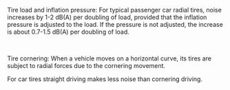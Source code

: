 Tire load and inflation pressure:  For typical passenger car radial tires, noise increases by 1-2 dB(A) per doubling of load, provided that the inflation pressure is adjusted to the load. If the pressure is not adjusted, the increase is about 0.7-1.5 dB(A) per doubling of load. ​

​

Tire cornering: When a vehicle moves on a horizontal curve, its tires are subject to radial forces due to the cornering movement. ​

For car tires straight driving makes less noise than cornering driving. ​
